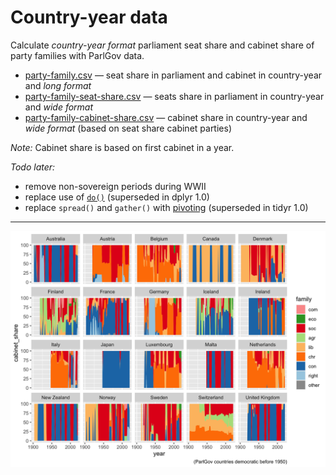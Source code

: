 # Country-year data

Calculate _country-year format_ parliament seat share and cabinet share of party families with ParlGov data.

+ [party-family.csv](party-family-seat-share.csv) — seat share in parliament and cabinet in country-year and _long format_
+ [party-family-seat-share.csv](party-family-seat-share.csv) — seats share in parliament in country-year and _wide format_
+ [party-family-cabinet-share.csv](party-family-cabinet-share.csv) — cabinet share in country-year and _wide format_ (based on seat share cabinet parties)

_Note:_ Cabinet share is based on first cabinet in a year.

_Todo later:_

+ remove non-sovereign periods during WWII
+ replace use of [`do()`](https://dplyr.tidyverse.org/reference/do.html) (superseded in dplyr 1.0)
+ replace `spread()` and `gather()` with [pivoting](https://tidyr.tidyverse.org/articles/pivot.html) (superseded in tidyr 1.0)

---

![cabinet share by party family](cabinet-share.png)